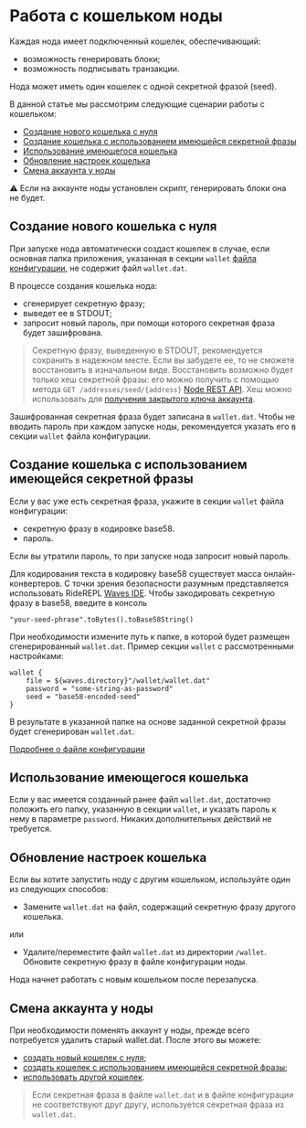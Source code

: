 # Работа с кошельком ноды

Каждая нода имеет подключенный кошелек, обеспечивающий:

* возможность генерировать блоки;
* возможность подписывать транзакции.

Нода может иметь один кошелек с одной секретной фразой (seed).

В данной статье мы рассмотрим следующие сценарии работы с кошельком:

* [Создание нового кошелька с нуля](#new)
* [Создание кошелька с использованием имеющейся секретной фразы](#existing-seed)
* [Использование имеющегося кошелька](#existing-wallet)
* [Обновление настроек кошелька](#wallet-settings)
* [Cмена аккаунта у ноды](#re-create)

:warning: Если на аккаунте ноды установлен скрипт, генерировать блоки она не будет.

## Создание нового кошелька с нуля <a id="new"></a>

При запуске нода автоматически создаст кошелек в случае, если основная папка приложения, указанная в секции `wallet` [файла конфигурации](/ru/waves-node/node-configuration), не содержит файл `wallet.dat`.

В процессе создания кошелька нода:

* сгенерирует секретную фразу;
* выведет ее в STDOUT;
* запросит новый пароль, при помощи которого секретная фраза будет зашифрована.

> Секретную фразу, выведенную в STDOUT, рекомендуется сохранить в надежном месте. Если вы забудете ее, то не сможете восстановить в изначальном виде. Восстановить возможно будет только хеш секретной фразы: его можно получить с помощью метода `GET /addresses/seed/{address}` [Node REST API](/ru/waves-node/node-api/). Хеш можно использовать для [получения закрытого ключа аккаунта](/en/blockchain/waves-protocol/cryptographic-practical-details).

Зашифрованная секретная фраза будет записана в `wallet.dat`. Чтобы не вводить пароль при каждом запуске ноды, рекомендуется указать его в секции `wallet` файла конфигурации.

## Создание кошелька с использованием имеющейся секретной фразы <a id="existing-seed"></a>

Если у вас уже есть секретная фраза, укажите в секции `wallet` файла конфигурации:

* секретную фразу в кодировке base58.
* пароль.

Если вы утратили пароль, то при запуске нода запросит новый пароль.

Для кодирования текста в кодировку base58 существует масса онлайн-конвертеров. С точки зрения безопасности разумным представляется использовать RideREPL [Waves IDE](https://waves-ide.com/). Чтобы закодировать секретную фразу в base58, введите в консоль

```
"your-seed-phrase".toBytes().toBase58String()
```

При необходимости измените путь к папке, в которой будет размещен сгенерированный `wallet.dat`. Пример секции `wallet` с рассмотренными настройками:

```
wallet {
    file = ${waves.directory}"/wallet/wallet.dat"
    password = "some-string-as-password"
    seed = "base58-encoded-seed"
}
```

В результате в указанной папке на основе заданной секретной фразы будет сгенерирован `wallet.dat`.

[Подробнее о файле конфигурации](/ru/waves-node/node-configuration)

## Использование имеющегося кошелька <a id="existing-wallet"></a>

Если у вас имеется созданный ранее файл `wallet.dat`, достаточно положить его папку, указанную в секции `wallet`, и указать пароль к нему в параметре `password`. Никаких дополнительных действий не требуется.

## Обновление настроек кошелька <a id="wallet-settings"></a>

Если вы хотите запустить ноду с другим кошельком, используйте один из следующих способов:

* Замените `wallet.dat` на файл, содержащий секретную фразу другого кошелька.

или

* Удалите/переместите файл `wallet.dat` из директории `/wallet`. Обновите секретную фразу в файле конфигурации ноды.

Нода начнет работать с новым кошельком после перезапуска.

## Смена аккаунта у ноды <a id="re-create"></a>

При необходимости поменять аккаунт у ноды, прежде всего потребуется удалить старый wallet.dat. После этого вы можете:

* [создать новый кошелек с нуля](#new);
* [создать кошелек с использованием имеющейся секретной фразы](#existing-seed);
* [использовать другой кошелек](#existing-wallet).

> Если секретная фраза в файле `wallet.dat` и в файле конфигурации не соответствуют друг другу, используется секретная фраза из `wallet.dat`.
